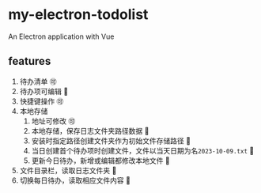 # my-electron-todolist

An Electron application with Vue

## features

1. 待办清单 🉑
2. 待办项可编辑 🚫
3. 快捷键操作 🉑
4. 本地存储
   1. 地址可修改 🉑
   2. 本地存储，保存日志文件夹路径数据 🚫
   3. 安装时指定路径创建文件夹作为初始文件存储路径 🚫
   4. 当日创建首个待办项时创建文件，文件以当天日期为名`2023-10-09.txt` 🚫
   5. 更新今日待办，新增或编辑都修改本地文件 🚫
5. 文件目录栏，读取日志文件夹 🚫
6. 切换每日待办，读取相应文件内容 🚫
